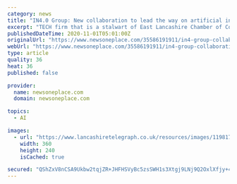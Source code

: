 ```yaml
---
category: news
title: "IN4.0 Group: New collaboration to lead the way on artificial intelligence"
excerpt: "TECH firm that is a stalwart of East Lancashire Chamber of Commerce is sharing in £3million of Euro cash to boost artificial intelligence."
publishedDateTime: 2020-11-01T05:01:00Z
originalUrl: "https://www.newsoneplace.com/35586191911/in4-group-collaboration"
webUrl: "https://www.newsoneplace.com/35586191911/in4-group-collaboration"
type: article
quality: 36
heat: 36
published: false

provider:
  name: newsoneplace.com
  domain: newsoneplace.com

topics:
  - AI

images:
  - url: "https://www.lancashiretelegraph.co.uk/resources/images/11981740/?type=app&htype=0"
    width: 360
    height: 240
    isCached: true

secured: "QShZxV8nCSA9Ukbw2tqjZR+JHFHSVyBc5zsSWH1s3Xtgj9LNj9Q2OxlXfjy+4MNT7Uiyzw5qAj8+cyY6muIN8nCzh2OzQkCruA6oCk6AIm9ig2lnDr8BxvzaYueSsSn/ApbybtG5Ui0Rwoi8KwXsrvnYbXIsPk831sCE/GKkm1qloto/BMO/LdeKe665xXR9X/PGP7TL5bD1pt3LL47PaMQwitrZRSCrU618F3eCH13W4iO/73tw1JD0KAtR2JPzmcE7iq5AnhgH4JLBItfn+xDXXKYbQOP3OwQIh9fRxSgeGmRhWFUaLNSyGEKyg3q80A0seTc6m7Uw3QsTPSLgGZzuuInuWHXKGkNweXJ1L6o=;FQr+BtVL66rt8J+jPpGB+A=="
---
```


